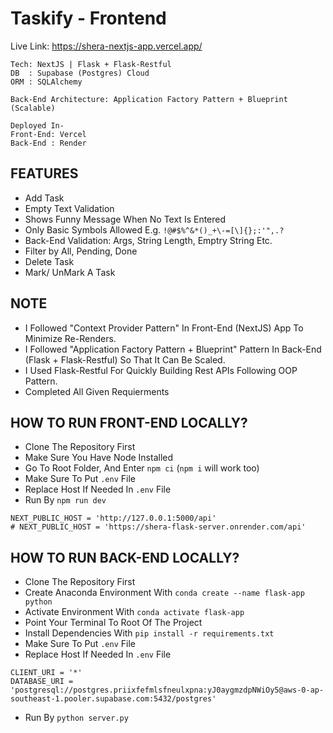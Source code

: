 # Taskify - Frontend

Live Link: https://shera-nextjs-app.vercel.app/

```
Tech: NextJS | Flask + Flask-Restful
DB  : Supabase (Postgres) Cloud
ORM : SQLAlchemy

Back-End Architecture: Application Factory Pattern + Blueprint (Scalable)

Deployed In-
Front-End: Vercel
Back-End : Render
```

## FEATURES

-   Add Task
-   Empty Text Validation
-   Shows Funny Message When No Text Is Entered
-   Only Basic Symbols Allowed E.g. `!@#$%^&*()_+\-=[\]{};:'",.? `
-   Back-End Validation: Args, String Length, Emptry String Etc.
-   Filter by All, Pending, Done
-   Delete Task
-   Mark/ UnMark A Task

## NOTE

-   I Followed "Context Provider Pattern" In Front-End (NextJS) App To Minimize Re-Renders.
-   I Followed "Application Factory Pattern + Blueprint" Pattern In Back-End (Flask + Flask-Restful) So That It Can Be Scaled.
-   I Used Flask-Restful For Quickly Building Rest APIs Following OOP Pattern.
-   Completed All Given Requierments

## HOW TO RUN FRONT-END LOCALLY?

-   Clone The Repository First
-   Make Sure You Have Node Installed
-   Go To Root Folder, And Enter `npm ci` (`npm i` will work too)
-   Make Sure To Put `.env` File
-   Replace Host If Needed In `.env` File
-   Run By `npm run dev`

```
NEXT_PUBLIC_HOST = 'http://127.0.0.1:5000/api'
# NEXT_PUBLIC_HOST = 'https://shera-flask-server.onrender.com/api'
```

## HOW TO RUN BACK-END LOCALLY?

-   Clone The Repository First
-   Create Anaconda Environment With `conda create --name flask-app python`
-   Activate Environment With `conda activate flask-app`
-   Point Your Terminal To Root Of The Project
-   Install Dependencies With `pip install -r requirements.txt`
-   Make Sure To Put `.env` File
-   Replace Host If Needed In `.env` File

```
CLIENT_URI = '*'
DATABASE_URI = 'postgresql://postgres.priixfefmlsfneulxpna:yJ0aygmzdpNWiOy5@aws-0-ap-southeast-1.pooler.supabase.com:5432/postgres'
```

-   Run By `python server.py`
